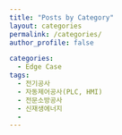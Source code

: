 ```yaml
---
title: "Posts by Category"
layout: categories
permalink: /categories/
author_profile: false

categories:
  - Edge Case
tags:
  - 전기공사
  - 자동제어공사(PLC, HMI)
  - 전문소방공사
  - 신재생에너지  
  - 
---
```

